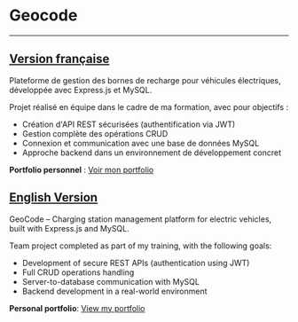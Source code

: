 # Geocode

---

## <ins>Version française</ins>

Plateforme de gestion des bornes de recharge pour véhicules électriques, développée avec Express.js et MySQL.

Projet réalisé en équipe dans le cadre de ma formation, avec pour objectifs :
 - Création d'API REST sécurisées (authentification via JWT)
 - Gestion complète des opérations CRUD
 - Connexion et communication avec une base de données MySQL
 - Approche backend dans un environnement de développement concret

 **Portfolio personnel** : [Voir mon portfolio](https://www.remi-dubus.fr)



## <ins>English Version</ins>

GeoCode – Charging station management platform for electric vehicles, built with Express.js and MySQL.

Team project completed as part of my training, with the following goals:
 - Development of secure REST APIs (authentication using JWT)
 - Full CRUD operations handling
 - Server-to-database communication with MySQL
 - Backend development in a real-world environment

**Personal portfolio**: [View my portfolio](https://www.remi-dubus.fr)